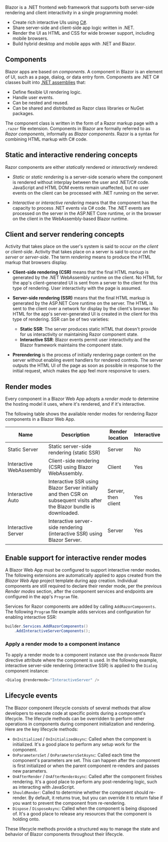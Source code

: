 Blazor is a .NET frontend web framework that supports both server-side rendering and client interactivity in a single programming model:

* Create rich interactive UIs using [C#](chrome-extension://hajanaajapkhaabfcofdjgjnlgkdkknm/en-us/dotnet/csharp/).
* Share server-side and client-side app logic written in .NET.
* Render the UI as HTML and CSS for wide browser support, including mobile browsers.
* Build hybrid desktop and mobile apps with .NET and Blazor.

## Components

Blazor apps are based on *components*. A component in Blazor is an element of UI, such as a page, dialog, or data entry form. Components are .NET C# classes built into [.NET assemblies](/dotnet/standard/assembly/) that:

* Define flexible UI rendering logic.
* Handle user events.
* Can be nested and reused.
* Can be shared and distributed as Razor class libraries or NuGet packages.

The component class is written in the form of a Razor markup page with a `.razor` file extension. Components in Blazor are formally referred to as *Razor components*, informally as *Blazor components*. Razor is a syntax for combining HTML markup with C# code.

## Static and interactive rendering concepts

Razor components are either *statically* rendered or *interactively* rendered:

* *Static* or *static rendering* is a server-side scenario where the component is rendered without interplay between the user and .NET/C# code. JavaScript and HTML DOM events remain unaffected, but no user events on the client can be processed with .NET running on the server.

* *Interactive* or *interactive rendering* means that the component has the capacity to process .NET events via C# code. The .NET events are processed on the server in the ASP.NET Core runtime, or in the browser on the client in the WebAssembly-based Blazor runtime.

## Client and server rendering concepts

Activity that takes place on the user's system is said to occur *on the client* or *client-side*. Activity that takes place on a server is said to occur *on the server* or *server-side*. The term *rendering* means to produce the HTML markup that browsers display.

* **Client-side rendering (CSR)** means that the final HTML markup is generated by the .NET WebAssembly runtime on the client. No HTML for the app's client-generated UI is sent from a server to the client for this type of rendering. User interactivity with the page is assumed.

* **Server-side rendering (SSR)** means that the final HTML markup is generated by the ASP.NET Core runtime on the server. The HTML is sent to the client over a network for display by the client's browser. No HTML for the app's server-generated UI is created in the client for this type of rendering. SSR can be of two varieties:
    * **Static SSR**: The server produces static HTML that doesn't provide for us interactivity or maintaining Razor component state.
    * **Interactive SSR**: Blazor events permit user interactivity and the Blazor framework maintains the component state.

* **Prerendering** is the process of initially rendering page content on the server without enabling event handlers for rendered controls. The server outputs the HTML UI of the page as soon as possible in response to the initial request, which makes the app feel more responsive to users.

## Render modes

Every component in a Blazor Web App adopts a *render mode* to determine the hosting model it uses, where it's rendered, and if it's interactive.

The following table shows the available render modes for rendering Razor components in a Blazor Web App.

| Name | Description | Render location | Interactive |
|--|--|--|--|
| Static Server | Static server-side rendering (static SSR) | Server | No | 
| Interactive WebAssembly | Client-side rendering (CSR) using Blazor WebAssembly. | Client | Yes |
| Interactive Auto | Interactive SSR using Blazor Server initially and then CSR on subsequent visits after the Blazor bundle is downloaded. | Server, then client | Yes |
| Interactive Server | Interactive server-side rendering (interactive SSR) using Blazor Server. | Server | Yes |

## Enable support for interactive render modes

A Blazor Web App must be configured to support interactive render modes. The following extensions are automatically applied to apps created from the *Blazor Web App* project template during app creation. Individual components are still required to declare their render mode, per the previous *Render modes* section, after the component services and endpoints are configured in the app's `Program` file.

Services for Razor components are added by calling `AddRazorComponents`. The following `Program` file example adds services and configuration for enabling interactive SSR:

```csharp
builder.Services.AddRazorComponents()
    .AddInteractiveServerComponents();
```

### Apply a render mode to a component instance

To apply a render mode to a component instance use the `@rendermode` Razor directive attribute where the component is used. In the following example, interactive server-side rendering (interactive SSR) is applied to the `Dialog` component instance:

```csharp
<Dialog @rendermode="InteractiveServer" />
```

## Lifecycle events

The Blazor component lifecycle consists of several methods that allow developers to execute code at specific points during a component's lifecycle. The lifecycle methods can be overridden to perform other operations in components during component initialization and rendering. Here are the key lifecycle methods:

* `OnInitialized` / `OnInitializedAsync`: Called when the component is initialized. It's a good place to perform any setup work for the component.
* `OnParametersSet` / `OnParametersSetAsync`: Called each time the component's parameters are set. This can happen after the component is first initialized or when the parent component re-renders and passes new parameters.
* `OnAfterRender` / `OnAfterRenderAsync`: Called after the component finishes rendering. It's a good place to perform any post-rendering logic, such as interacting with JavaScript. 
* `ShouldRender`: Called to determine whether the component should re-render. By default, it returns true, but you can override it to return false if you want to prevent the component from re-rendering.
* `Dispose` / `DisposeAsync`: Called when the component is being disposed of. It's a good place to release any resources that the component is holding onto.

These lifecycle methods provide a structured way to manage the state and behavior of Blazor components throughout their lifecycle.
